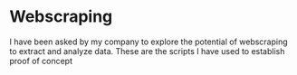 # Webscraping

I have been asked by my company to explore the potential of webscraping to extract and analyze data. These are the scripts I have used to establish proof of concept
